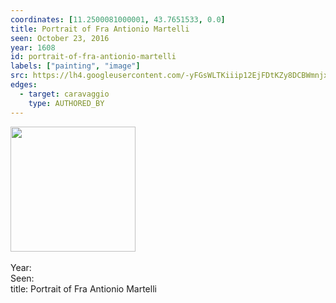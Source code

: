 ```yaml
---
coordinates: [11.2500081000001, 43.7651533, 0.0]
title: Portrait of Fra Antionio Martelli
seen: October 23, 2016
year: 1608
id: portrait-of-fra-antionio-martelli
labels: ["painting", "image"]
src: https://lh4.googleusercontent.com/-yFGsWLTKiiip12EjFDtKZy8DCBWmnjxRXEGvEGBk6w68v30xwfKyhG3MXw9jzXYmN7c1-2OJrcbX0gv6mEPvX1P0FrhciOa0oMAw2b5fXPjwazaww17A7T6Xa-WKORi
edges:
  - target: caravaggio
    type: AUTHORED_BY
---
```


<img src="https://lh4.googleusercontent.com/-yFGsWLTKiiip12EjFDtKZy8DCBWmnjxRXEGvEGBk6w68v30xwfKyhG3MXw9jzXYmN7c1-2OJrcbX0gv6mEPvX1P0FrhciOa0oMAw2b5fXPjwazaww17A7T6Xa-WKORi" height="200" width="auto" /><br><br>Year: <br>Seen: <br>title: Portrait of Fra Antionio Martelli
